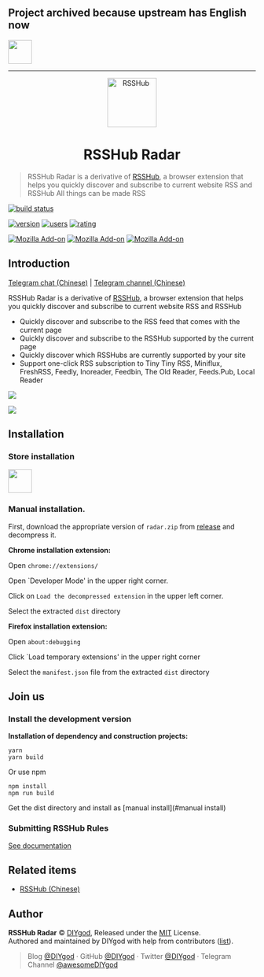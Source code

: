 ## Project archived because upstream has English now
<a href="https://addons.mozilla.org/en-US/firefox/addon/rsshub-radar/"><img src="https://raw.githubusercontent.com/alrra/browser-logos/master/src/firefox/firefox_128x128.png" width="48" /></a>

<hr/>

<p align="center">
<img src="https://i.loli.net/2019/04/23/5cbeb7e41414c.png" alt="RSSHub" width="100">
</p>
<h1 align="center">RSSHub Radar</h1>

> RSSHub Radar is a derivative of [RSSHub](https://github.com/DIYgod/RSSHub), a browser extension that helps you quickly discover and subscribe to current website RSS and RSSHub
> All things can be made RSS

[![build status](https://img.shields.io/travis/DIYgod/RSSHub-Radar/master.svg?style=flat-square)](https://travis-ci.org/DIYgod/RSSHub-Radar)

[![version](https://img.shields.io/chrome-web-store/v/kefjpfngnndepjbopdmoebkipbgkggaa.svg?style=flat-square)](https://chrome.google.com/webstore/detail/kefjpfngnndepjbopdmoebkipbgkggaa)
[![users](https://img.shields.io/chrome-web-store/users/kefjpfngnndepjbopdmoebkipbgkggaa.svg?style=flat-square)](https://chrome.google.com/webstore/detail/kefjpfngnndepjbopdmoebkipbgkggaa)
[![rating](https://img.shields.io/chrome-web-store/rating/kefjpfngnndepjbopdmoebkipbgkggaa.svg?style=flat-square)](https://chrome.google.com/webstore/detail/kefjpfngnndepjbopdmoebkipbgkggaa)

[![Mozilla Add-on](https://img.shields.io/amo/v/rsshub-radar-en?style=flat-square)](https://addons.mozilla.org/en-US/firefox/addon/rsshub-radar-en/)
[![Mozilla Add-on](https://img.shields.io/amo/users/rsshub-radar-en?color=%2344cc11&style=flat-square)](https://addons.mozilla.org/en-US/firefox/addon/rsshub-radar-en/)
[![Mozilla Add-on](https://img.shields.io/amo/rating/rsshub-radar-en?style=flat-square)](https://addons.mozilla.org/en-US/firefox/addon/rsshub-radar-en/)

## Introduction

[Telegram chat (Chinese)](https://t.me/rsshub) | [Telegram channel (Chinese)](https://t.me/awesomeRSSHub)

RSSHub Radar is a derivative of [RSSHub](https://github.com/DIYgod/RSSHub), a browser extension that helps you quickly discover and subscribe to current website RSS and RSSHub

- Quickly discover and subscribe to the RSS feed that comes with the current page
- Quickly discover and subscribe to the RSSHub supported by the current page
- Quickly discover which RSSHubs are currently supported by your site
- Support one-click RSS subscription to Tiny Tiny RSS, Miniflux, FreshRSS, Feedly, Inoreader, Feedbin, The Old Reader, Feeds.Pub, Local Reader

![](https://addons.cdn.mozilla.net/user-media/previews/full/238/238492.png?modified=1590345070)

![](https://addons.cdn.mozilla.net/user-media/previews/full/237/237641.png?modified=1590345064)

## Installation

### Store installation

<!-- <a href="https://chrome.google.com/webstore/detail/kefjpfngnndepjbopdmoebkipbgkggaa"><img src="https://raw.githubusercontent.com/alrra/browser-logos/master/src/chrome/chrome_128x128.png" width="48" /></a> -->
<!-- <a href="https://microsoftedge.microsoft.com/addons/detail/gangkeiaobmjcjokiofpkfpcobpbmnln"><img src="https://raw.githubusercontent.com/alrra/browser-logos/master/src/edge/edge_128x128.png" width="48" /></a> -->
<a href="https://addons.mozilla.org/en-US/firefox/addon/rsshub-radar-en/"><img src="https://raw.githubusercontent.com/alrra/browser-logos/master/src/firefox/firefox_128x128.png" width="48" /></a>

### Manual installation.

First, download the appropriate version of `radar.zip` from [release](https://github.com/synchrone/RSSHub-Radar/releases) and decompress it.

**Chrome installation extension:**

Open `chrome://extensions/`

Open `Developer Mode' in the upper right corner.

Click on `Load the decompressed extension` in the upper left corner.

Select the extracted `dist` directory

**Firefox installation extension:**

Open `about:debugging`

Click `Load temporary extensions' in the upper right corner

Select the `manifest.json` file from the extracted `dist` directory

## Join us

### Install the development version

**Installation of dependency and construction projects:**


```
yarn
yarn build
```

Or use npm

```
npm install
npm run build
```
    
Get the dist directory and install as [manual install](#manual install)
    
### Submitting RSSHub Rules

[See documentation](https://docs.rsshub.app/en/joinus/#submit-new-rss-rule)

## Related items

-   [RSSHub (Chinese)](https://github.com/DIYgod/RSSHub)

## Author

**RSSHub Radar** © [DIYgod](https://github.com/DIYgod), Released under the [MIT](./LICENSE) License.<br>
Authored and maintained by DIYgod with help from contributors ([list](https://github.com/DIYgod/RSSHub-radar/contributors)).

> Blog [@DIYgod](https://diygod.me) · GitHub [@DIYgod](https://github.com/DIYgod) · Twitter [@DIYgod](https://twitter.com/DIYgod) · Telegram Channel [@awesomeDIYgod](https://t.me/awesomeDIYgod)
